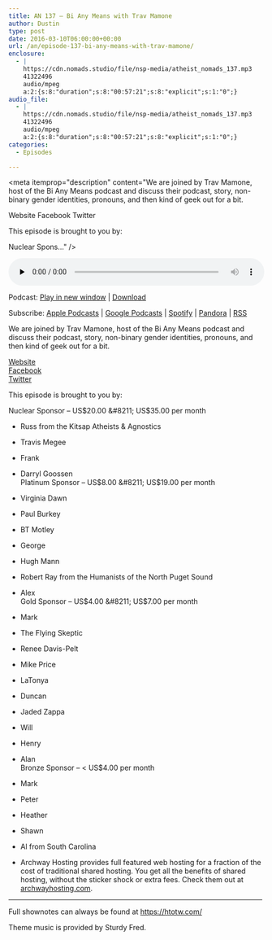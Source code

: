 ```yaml
---
title: AN 137 – Bi Any Means with Trav Mamone
author: Dustin
type: post
date: 2016-03-10T06:00:00+00:00
url: /an/episode-137-bi-any-means-with-trav-mamone/
enclosure:
  - |
    https://cdn.nomads.studio/file/nsp-media/atheist_nomads_137.mp3
    41322496
    audio/mpeg
    a:2:{s:8:"duration";s:8:"00:57:21";s:8:"explicit";s:1:"0";}
audio_file:
  - |
    https://cdn.nomads.studio/file/nsp-media/atheist_nomads_137.mp3
    41322496
    audio/mpeg
    a:2:{s:8:"duration";s:8:"00:57:21";s:8:"explicit";s:1:"0";}
categories:
  - Episodes

---
```

<div itemscope itemtype="http://schema.org/AudioObject">
  <meta itemprop="name" content="Episode 137 &#8211; Bi Any Means with Trav Mamone" />
  
  <meta itemprop="uploadDate" content="2016-03-09T23:00:00-07:00" />
  
  <meta itemprop="encodingFormat" content="audio/mpeg" />
  
  <meta itemprop="duration" content="PT57M21S" />
  
  <meta itemprop="description" content="We are joined by Trav Mamone, host of the Bi Any Means podcast and discuss their podcast, story, non-binary gender identities, pronouns, and then kind of geek out for a bit.

Website
Facebook
Twitter

This episode is brought to you by:

Nuclear Spons..." />
  
  <meta itemprop="contentUrl" content="https://dts.podtrac.com/redirect.mp3/cdn.nomads.studio/file/nsp-media/atheist_nomads_137.mp3" />
  
  <meta itemprop="contentSize" content="39.4" />
  </p> 
  
  <div class="powerpress_player" id="powerpress_player_8395">
    <audio class="wp-audio-shortcode" id="audio-5099-139" preload="none" style="width: 100%;" controls="controls"><source type="audio/mpeg" src="https://dts.podtrac.com/redirect.mp3/cdn.nomads.studio/file/nsp-media/atheist_nomads_137.mp3?_=139" /><a href="https://dts.podtrac.com/redirect.mp3/cdn.nomads.studio/file/nsp-media/atheist_nomads_137.mp3">https://dts.podtrac.com/redirect.mp3/cdn.nomads.studio/file/nsp-media/atheist_nomads_137.mp3</a></audio>
  </div>
</div>

<p class="powerpress_links powerpress_links_mp3">
  Podcast: <a href="https://dts.podtrac.com/redirect.mp3/cdn.nomads.studio/file/nsp-media/atheist_nomads_137.mp3" class="powerpress_link_pinw" target="_blank" title="Play in new window" onclick="return powerpress_pinw('https://htotw.com/?powerpress_pinw=5099-podcast');" rel="nofollow">Play in new window</a> | <a href="https://dts.podtrac.com/redirect.mp3/cdn.nomads.studio/file/nsp-media/atheist_nomads_137.mp3" class="powerpress_link_d" title="Download" rel="nofollow" download="atheist_nomads_137.mp3">Download</a>
</p>

<p class="powerpress_links powerpress_subscribe_links">
  Subscribe: <a href="https://podcasts.apple.com/us/podcast/humanists-take-on-the-world/id530050098?mt=2&ls=1" class="powerpress_link_subscribe powerpress_link_subscribe_itunes" target="_blank" title="Subscribe on Apple Podcasts" rel="nofollow">Apple Podcasts</a> | <a href="https://www.google.com/podcasts?feed=aHR0cDovL2F0aGVpc3Rub21hZHMubGlic3luLmNvbS9yc3M%3D" class="powerpress_link_subscribe powerpress_link_subscribe_googleplay" target="_blank" title="Subscribe on Google Podcasts" rel="nofollow">Google Podcasts</a> | <a href="https://open.spotify.com/show/3LzK2xZGike6Tc1GEMtMbr?si=LieN9SNuTpq96smuaUsH8A" class="powerpress_link_subscribe powerpress_link_subscribe_spotify" target="_blank" title="Subscribe on Spotify" rel="nofollow">Spotify</a> | <a href="https://www.pandora.com/podcast/atheist-nomads/PC:10122?corr=62071012&part=ug" class="powerpress_link_subscribe powerpress_link_subscribe_pandora" target="_blank" title="Subscribe on Pandora" rel="nofollow">Pandora</a> | <a href="https://htotw.com/feed/podcast/" class="powerpress_link_subscribe powerpress_link_subscribe_rss" target="_blank" title="Subscribe via RSS" rel="nofollow">RSS</a>
</p>

We are joined by Trav Mamone, host of the Bi Any Means podcast and discuss their podcast, story, non-binary gender identities, pronouns, and then kind of geek out for a bit.

<a href="http://www.bianymeans.com/" target="_blank" rel="noopener">Website</a>  
<a href="https://www.facebook.com/bianymeanspodcast/" target="_blank" rel="noopener">Facebook</a>  
<a href="https://twitter.com/tmamone" target="_blank" rel="noopener">Twitter</a>

This episode is brought to you by:

Nuclear Sponsor &#8211; US$20.00 &#8211; US$35.00 per month  
* Russ from the Kitsap Atheists & Agnostics  
* Travis Megee  
* Frank  
* Darryl Goossen  
Platinum Sponsor &#8211; US$8.00 &#8211; US$19.00 per month  
* Virginia Dawn  
* Paul Burkey  
* BT Motley  
* George  
* Hugh Mann  
* Robert Ray from the Humanists of the North Puget Sound  
* Alex  
Gold Sponsor &#8211; US$4.00 &#8211; US$7.00 per month  
* Mark  
* The Flying Skeptic  
* Renee Davis-Pelt  
* Mike Price  
* LaTonya  
* Duncan  
* Jaded Zappa  
* Will  
* Henry  
* Alan  
Bronze Sponsor &#8211; < US$4.00 per month  
* Mark  
* Peter  
* Heather  
* Shawn  
* Al from South Carolina

* Archway Hosting provides full featured web hosting for a fraction of the cost of traditional shared hosting. You get all the benefits of shared hosting, without the sticker shock or extra fees. Check them out at <a href="http://archwayhosting.com/" target="_blank" rel="noopener">archwayhosting.com</a>.

<hr width="500" />

Full shownotes can always be found at <https://htotw.com/>  

Theme music is provided by Sturdy Fred.